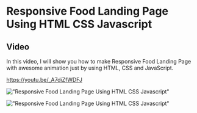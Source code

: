 # Responsive Food Landing Page Using HTML CSS Javascript
 
## Video

In this video, I will show you how to make Responsive Food Landing Page  with awesome animation just by using HTML, CSS and JavaScript.

https://youtu.be/_A7diZfWDFJ

!["Responsive Food Landing Page Using HTML CSS Javascript"](https://raw.githubusercontent.com/MLX15/responsive-animate-food-landing-page/main/banner.png "Responsive Food Landing Page Using HTML CSS Javascript")

!["Responsive Food Landing Page Using HTML CSS Javascript"](https://raw.githubusercontent.com/MLX15/responsive-animate-food-landing-page/main/screencapture-file-D-projectsv2-food-landing-page-index-html-2020-11-19-15_09_23.png "Responsive Food Landing Page Using HTML CSS Javascript")